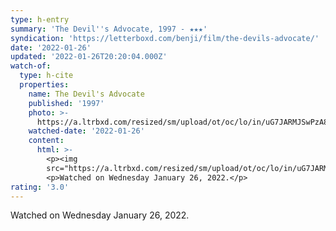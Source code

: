 ```yaml
---
type: h-entry
summary: 'The Devil''s Advocate, 1997 - ★★★'
syndication: 'https://letterboxd.com/benji/film/the-devils-advocate/'
date: '2022-01-26'
updated: '2022-01-26T20:20:04.000Z'
watch-of:
  type: h-cite
  properties:
    name: The Devil's Advocate
    published: '1997'
    photo: >-
      https://a.ltrbxd.com/resized/sm/upload/ot/oc/lo/in/uG7JARMJSwPzA861zfSogAZticR-0-500-0-750-crop.jpg?k=3997b4730b
    watched-date: '2022-01-26'
    content:
      html: >-
        <p><img
        src="https://a.ltrbxd.com/resized/sm/upload/ot/oc/lo/in/uG7JARMJSwPzA861zfSogAZticR-0-500-0-750-crop.jpg?k=3997b4730b"/></p>
        <p>Watched on Wednesday January 26, 2022.</p>
rating: '3.0'
---
```

Watched on Wednesday January 26, 2022.
